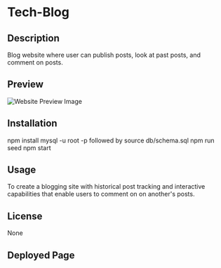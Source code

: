 # Tech-Blog

## Description

Blog website where user can publish posts, look at past posts, and comment on posts.

## Preview

![Website Preview Image]()

## Installation

npm install
mysql -u root -p followed by source db/schema.sql
npm run seed
npm start

## Usage

To create a blogging site with historical post tracking and interactive capabilities that enable users to comment on on another's posts. 

## License

None

## Deployed Page

